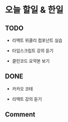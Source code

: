 # 오늘 할일 & 한일

## TODO

- 리액트 위클리 컴포넌트 실습

- 타입스크립트 강의 듣기

- 클린코드 요약본 보기

## DONE

- 카카오 코테

- 리액트 강의 듣기

## Comment
